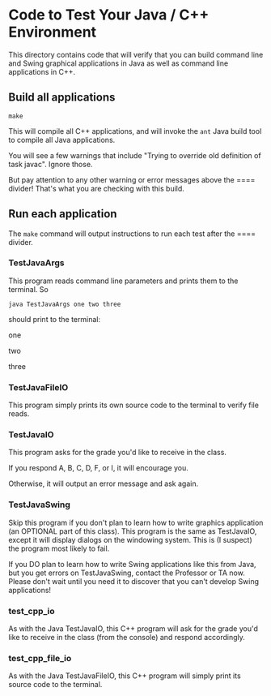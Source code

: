 Code to Test Your Java / C++ Environment
========================================

This directory contains code that will verify that you can build command line and Swing graphical applications in Java as well as command line applications in C++.

## Build all applications

``make``

This will compile all C++ applications, and will invoke the ``ant`` Java build tool to compile all Java applications.

You will see a few warnings that include "Trying to override old definition of task javac". Ignore those.

But pay attention to any other warning or error messages above the ==== divider! That's what you are checking with this build.

## Run each application

The ``make`` command will output instructions to run each test after the ==== divider. 

### TestJavaArgs

This program reads command line parameters and prints them to the terminal. So

``java TestJavaArgs one two three``

should print to the terminal:

one

two

three

### TestJavaFileIO

This program simply prints its own source code to the terminal to verify file reads.

### TestJavaIO

This program asks for the grade you'd like to receive in the class. 

If you respond A, B, C, D, F, or I, it will encourage you.

Otherwise, it will output an error message and ask again.

### TestJavaSwing

Skip this program if you don't plan to learn how to write graphics application (an OPTIONAL part of this class). 
This program is the same as TestJavaIO, except it will display dialogs on the windowing system.
This is (I suspect) the program most likely to fail.

If you DO plan to learn how to write Swing applications like this from Java, but you get errors on TestJavaSwing, contact the Professor or TA now. Please don't wait until you need it to discover that you can't develop Swing applications!

### test_cpp_io

As with the Java TestJavaIO, this C++ program will ask for the grade you'd like to receive in the class (from the console) and respond accordingly.

### test_cpp_file_io

As with the Java TestJavaFileIO, this C++ program will simply print its source code to the terminal.

